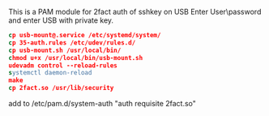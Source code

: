 This is a PAM module for 2fact auth of sshkey on USB
Enter User\password and enter USB with private key.

```sed
cp usb-mount@.service /etc/systemd/system/
cp 35-auth.rules /etc/udev/rules.d/
cp usb-mount.sh /usr/local/bin/
chmod u+x /usr/local/bin/usb-mount.sh
udevadm control --reload-rules
systemctl daemon-reload
make
cp 2fact.so /usr/lib/security
```
add to /etc/pam.d/system-auth "auth	requisite	2fact.so"
